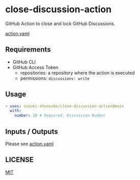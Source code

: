 # close-discussion-action

GitHub Action to close and lock GitHub Discussions.

[action.yaml](action.yaml)

## Requirements

- GitHub CLI
- GitHub Access Token
  - repositories: a repository where the action is executed
  - permissions: `discussions: write`

## Usage

```yaml
- uses: suzuki-shunsuke/close-discussion-action@main
  with:
    number: 10 # Required. Discussion Number
```

## Inputs / Outputs

Please see [action.yaml](action.yaml)

## LICENSE

[MIT](LICENSE)
